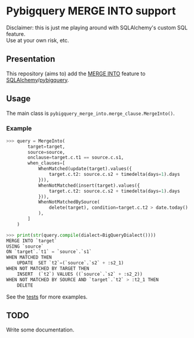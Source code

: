 # Pybigquery MERGE INTO support

Disclaimer: this is just me playing around with SQLAlchemy's custom SQL feature.  
Use at your own risk, etc.

## Presentation

This repository (aims to) add the [MERGE INTO](https://cloud.google.com/bigquery/docs/reference/standard-sql/dml-syntax#merge_statement)
feature to [SQLAlchemy](https://www.sqlalchemy.org)/[pybigquery](https://github.com/googleapis/python-bigquery-sqlalchemy).

## Usage

The main class is `pybigquery_merge_into.merge_clause.MergeInto()`.

### Example

```python
>>> query = MergeInto(
        target=target,
        source=source,
        onclause=target.c.t1 == source.c.s1,
        when_clauses=[
            WhenMatched(update(target).values({
                target.c.t2: source.c.s2 + timedelta(days=1).days
            })),
            WhenNotMatched(insert(target).values({
                target.c.t2: source.c.s2 + timedelta(days=1).days
            })),
            WhenNotMatchedBySource(
                delete(target), condition=target.c.t2 > date.today()
            ),
        ]
    )

>>> print(str(query.compile(dialect=BigQueryDialect())))
MERGE INTO `target`
USING `source`
ON `target`.`t1` = `source`.`s1`
WHEN MATCHED THEN 
	UPDATE  SET `t2`=(`source`.`s2` + :s2_1)
WHEN NOT MATCHED BY TARGET THEN 
	INSERT  (`t2`) VALUES ((`source`.`s2` + :s2_2))
WHEN NOT MATCHED BY SOURCE AND `target`.`t2` > :t2_1 THEN 
	DELETE
```

See the [tests](tests/system/test_valid_sql.py) for more examples.
 
## TODO

Write some documentation.
